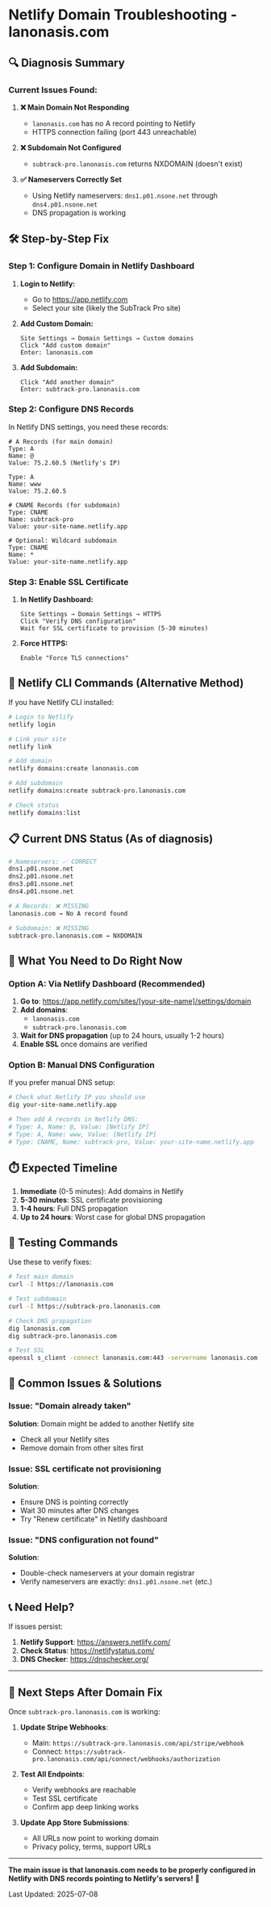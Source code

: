 # Netlify Domain Troubleshooting - lanonasis.com

## 🔍 **Diagnosis Summary**

### **Current Issues Found:**

1. **❌ Main Domain Not Responding**
   - `lanonasis.com` has no A record pointing to Netlify
   - HTTPS connection failing (port 443 unreachable)

2. **❌ Subdomain Not Configured**
   - `subtrack-pro.lanonasis.com` returns NXDOMAIN (doesn't exist)

3. **✅ Nameservers Correctly Set**
   - Using Netlify nameservers: `dns1.p01.nsone.net` through `dns4.p01.nsone.net`
   - DNS propagation is working

## 🛠️ **Step-by-Step Fix**

### **Step 1: Configure Domain in Netlify Dashboard**

1. **Login to Netlify:**
   - Go to https://app.netlify.com
   - Select your site (likely the SubTrack Pro site)

2. **Add Custom Domain:**
   ```
   Site Settings → Domain Settings → Custom domains
   Click "Add custom domain"
   Enter: lanonasis.com
   ```

3. **Add Subdomain:**
   ```
   Click "Add another domain"
   Enter: subtrack-pro.lanonasis.com
   ```

### **Step 2: Configure DNS Records**

In Netlify DNS settings, you need these records:

```
# A Records (for main domain)
Type: A
Name: @
Value: 75.2.60.5 (Netlify's IP)

Type: A  
Name: www
Value: 75.2.60.5

# CNAME Records (for subdomain)
Type: CNAME
Name: subtrack-pro
Value: your-site-name.netlify.app

# Optional: Wildcard subdomain
Type: CNAME
Name: *
Value: your-site-name.netlify.app
```

### **Step 3: Enable SSL Certificate**

1. **In Netlify Dashboard:**
   ```
   Site Settings → Domain Settings → HTTPS
   Click "Verify DNS configuration"
   Wait for SSL certificate to provision (5-30 minutes)
   ```

2. **Force HTTPS:**
   ```
   Enable "Force TLS connections"
   ```

## 🔧 **Netlify CLI Commands** (Alternative Method)

If you have Netlify CLI installed:

```bash
# Login to Netlify
netlify login

# Link your site
netlify link

# Add domain
netlify domains:create lanonasis.com

# Add subdomain
netlify domains:create subtrack-pro.lanonasis.com

# Check status
netlify domains:list
```

## 📋 **Current DNS Status** (As of diagnosis)

```bash
# Nameservers: ✅ CORRECT
dns1.p01.nsone.net
dns2.p01.nsone.net  
dns3.p01.nsone.net
dns4.p01.nsone.net

# A Records: ❌ MISSING
lanonasis.com → No A record found

# Subdomain: ❌ MISSING  
subtrack-pro.lanonasis.com → NXDOMAIN
```

## 🎯 **What You Need to Do Right Now**

### **Option A: Via Netlify Dashboard (Recommended)**

1. **Go to**: https://app.netlify.com/sites/[your-site-name]/settings/domain
2. **Add domains**:
   - `lanonasis.com`
   - `subtrack-pro.lanonasis.com`
3. **Wait for DNS propagation** (up to 24 hours, usually 1-2 hours)
4. **Enable SSL** once domains are verified

### **Option B: Manual DNS Configuration**

If you prefer manual DNS setup:

```bash
# Check what Netlify IP you should use
dig your-site-name.netlify.app

# Then add A records in Netlify DNS:
# Type: A, Name: @, Value: [Netlify IP]
# Type: A, Name: www, Value: [Netlify IP]  
# Type: CNAME, Name: subtrack-pro, Value: your-site-name.netlify.app
```

## ⏱️ **Expected Timeline**

1. **Immediate** (0-5 minutes): Add domains in Netlify
2. **5-30 minutes**: SSL certificate provisioning
3. **1-4 hours**: Full DNS propagation
4. **Up to 24 hours**: Worst case for global DNS propagation

## 🧪 **Testing Commands**

Use these to verify fixes:

```bash
# Test main domain
curl -I https://lanonasis.com

# Test subdomain  
curl -I https://subtrack-pro.lanonasis.com

# Check DNS propagation
dig lanonasis.com
dig subtrack-pro.lanonasis.com

# Test SSL
openssl s_client -connect lanonasis.com:443 -servername lanonasis.com
```

## 🚨 **Common Issues & Solutions**

### **Issue: "Domain already taken"**
**Solution**: Domain might be added to another Netlify site
- Check all your Netlify sites
- Remove domain from other sites first

### **Issue: SSL certificate not provisioning**
**Solution**: 
- Ensure DNS is pointing correctly
- Wait 30 minutes after DNS changes
- Try "Renew certificate" in Netlify dashboard

### **Issue: "DNS configuration not found"**
**Solution**:
- Double-check nameservers at your domain registrar
- Verify nameservers are exactly: `dns1.p01.nsone.net` (etc.)

## 📞 **Need Help?**

If issues persist:
1. **Netlify Support**: https://answers.netlify.com/
2. **Check Status**: https://netlifystatus.com/
3. **DNS Checker**: https://dnschecker.org/

---

## 🎯 **Next Steps After Domain Fix**

Once `subtrack-pro.lanonasis.com` is working:

1. **Update Stripe Webhooks**:
   - Main: `https://subtrack-pro.lanonasis.com/api/stripe/webhook`
   - Connect: `https://subtrack-pro.lanonasis.com/api/connect/webhooks/authorization`

2. **Test All Endpoints**:
   - Verify webhooks are reachable
   - Test SSL certificate
   - Confirm app deep linking works

3. **Update App Store Submissions**:
   - All URLs now point to working domain
   - Privacy policy, terms, support URLs

---

**The main issue is that lanonasis.com needs to be properly configured in Netlify with DNS records pointing to Netlify's servers!** 🚀

Last Updated: 2025-07-08